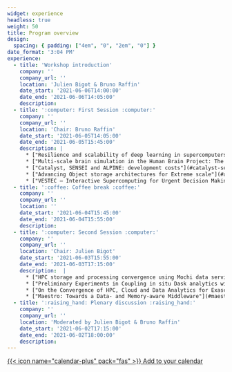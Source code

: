 ```yaml
---
widget: experience
headless: true
weight: 50
title: Program overview
design:
  spacing: { padding: ["4em", "0", "2em", "0"] }
date_format: '3:04 PM'
experience:
  - title: 'Workshop introduction'
    company: ''
    company_url: ''
    location: 'Julien Bigot & Bruno Raffin'
    date_start: '2021-06-06T14:00:00'
    date_end: '2021-06-06T14:05:00'
    description: 
  - title: ':computer: First Session :computer:'
    company: ''
    company_url: ''
    location: 'Chair: Bruno Raffin'
    date_start: '2021-06-05T14:05:00'
    date_end: '2021-06-05T15:45:00'
    description: |
      * ["Resilience and scalability of deep learning in supercomputers"](#resilience-and-scalability-of-deep-learning-in-supercomputers) by [Leonardo Bautista Gomez](/author/dr.-leonardo-bautista-gomez).
      * ["Multi-scale brain simulation in the Human Brain Project: The EBRAINS in-transit simulation and analysis infrastructure"](#multi-scale-brain-simulation-in-the-human-brain-project-the-ebrains-in-transit-simulation-and-analysis-infrastructure) by [Wouter Klijn](/author/wouter-klijn).
      * ["Catalyst, SENSEI and ALPINE: development costs"](#catalyst-sensei-and-alpine-development-costs) by [Charles Gueunet](/author/dr.-charles-gueunet).
      * ["Advancing Object storage architectures for Extreme scale"](#advancing-object-storage-architectures-for-extreme-scale) by [Sai Narasimhamurthy](/author/dr.-sai-narasimhamurthy).
      * ["VESTEC – Interactive Supercomputing for Urgent Decision Making"](#vestec--interactive-supercomputing-for-urgent-decision-making) by [Achim Basermann](/author/dr.-achim-basermann).
  - title: ':coffee: Coffee break :coffee:'
    company: ''
    company_url: ''
    location: ''
    date_start: '2021-06-04T15:45:00'
    date_end: '2021-06-04T15:55:00'
    description: 
  - title: ':computer: Second Session :computer:'
    company: ''
    company_url: ''
    location: 'Chair: Julien Bigot'
    date_start: '2021-06-03T15:55:00'
    date_end: '2021-06-03T17:15:00'
    description:  |
      * ["HPC storage and processing convergence using Mochi data services"](#hpc-storage-and-processing-convergence-using-mochi-data-services) by [Matthieu Dorier](/author/dr.-matthieu-dorier/).
      * ["Preliminary Experiments in Coupling in situ Dask analytics with MPI Simulations"](#preliminary-experiments-in-coupling-in-situ-dask-analytics-with-mpi-simulations) by [Amal Gueroudji](/author/amal-gueroudji).
      * ["On the Convergence of HPC, Cloud and Data Analytics for Exascale Weather Forecasting - ECMWF Present and Future"](#on-the-convergence-of-hpc-cloud-and-data-analytics-for-exascale-weather-forecasting---ecmwf-present-and-future) by [Tiago Quintino](/author/dr.-tiago-quintino).
      * ["Maestro: Towards a Data- and Memory-aware Middleware"](#maestro-towards-a-data--and-memory-aware-middleware) by [Dirk Pleiter](/author/prof.-dr.-dirk-pleiter).
  - title: ':raising_hand: Plenary discussion :raising_hand:' 
    company: ''
    company_url: ''
    location: 'Moderated by Julien Bigot & Bruno Raffin'
    date_start: '2021-06-02T17:15:00'
    date_end: '2021-06-02T18:00:00'
    description: 
---
```


[{{< icon name="calendar-plus" pack="fas" >}} Add to your calendar](/hpcda.ics)


